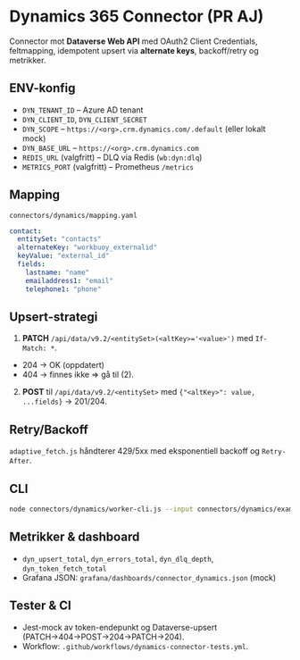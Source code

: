 # Dynamics 365 Connector (PR AJ)

Connector mot **Dataverse Web API** med OAuth2 Client Credentials, feltmapping, idempotent upsert via **alternate keys**, backoff/retry og metrikker.

## ENV-konfig
- `DYN_TENANT_ID` – Azure AD tenant
- `DYN_CLIENT_ID`, `DYN_CLIENT_SECRET`
- `DYN_SCOPE` – `https://<org>.crm.dynamics.com/.default` (eller lokalt mock)
- `DYN_BASE_URL` – `https://<org>.crm.dynamics.com`
- `REDIS_URL` (valgfritt) – DLQ via Redis (`wb:dyn:dlq`)
- `METRICS_PORT` (valgfritt) – Prometheus `/metrics`

## Mapping
`connectors/dynamics/mapping.yaml`
```yaml
contact:
  entitySet: "contacts"
  alternateKey: "workbuoy_externalid"
  keyValue: "external_id"
  fields:
    lastname: "name"
    emailaddress1: "email"
    telephone1: "phone"
```

## Upsert-strategi
1) **PATCH** `/api/data/v9.2/<entitySet>(<altKey>='<value>')` med `If-Match: *`.  
- 204 → OK (oppdatert)  
- 404 → finnes ikke ⇒ gå til (2).  
2) **POST** til `/api/data/v9.2/<entitySet>` med `{"<altKey>": value, ...fields}` → 201/204.

## Retry/Backoff
`adaptive_fetch.js` håndterer 429/5xx med eksponentiell backoff og `Retry-After`.

## CLI
```bash
node connectors/dynamics/worker-cli.js --input connectors/dynamics/examples/contact_event.json
```

## Metrikker & dashboard
- `dyn_upsert_total`, `dyn_errors_total`, `dyn_dlq_depth`, `dyn_token_fetch_total`
- Grafana JSON: `grafana/dashboards/connector_dynamics.json` (mock)

## Tester & CI
- Jest-mock av token-endepunkt og Dataverse-upsert (PATCH→404→POST→204→PATCH→204).
- Workflow: `.github/workflows/dynamics-connector-tests.yml`.
